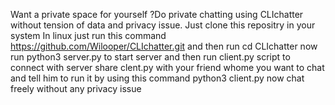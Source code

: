 Want a private space for yourself ?Do private chatting using CLIchatter without tension of data and privacy issue. Just clone this repositry in your system In linux just run this command https://github.com/Wilooper/CLIchatter.git and then run cd CLIchatter now run python3 server.py to start server and then run client.py script to connect with server share clent.py with your friend whome you want to chat and tell him to run it by using this command python3 client.py now chat freely without any privacy issue
